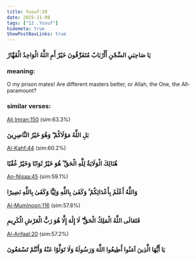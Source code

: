 ```yaml
---
title: Yusuf:39
date: 2015-11-08
tags: ["12 .Yusuf"]
hidemeta: true 
ShowPostNavLinks: true 
---
```

### يَا صَاحِبَيِ السِّجْنِ أَأَرْبَابٌ مُتَفَرِّقُونَ خَيْرٌ أَمِ اللَّهُ الْوَاحِدُ الْقَهَّارُ
### meaning: 
O my prison mates! Are different masters better, or Allah, the One, the All-paramount?
### similar verses: 

[Ali Imran:150](/3/150) (sim:63.3%)

### بَلِ اللَّهُ مَوْلَاكُمْ ۖ وَهُوَ خَيْرُ النَّاصِرِينَ

[Al-Kahf:44](/18/44) (sim:60.2%)

### هُنَالِكَ الْوَلَايَةُ لِلَّهِ الْحَقِّ ۚ هُوَ خَيْرٌ ثَوَابًا وَخَيْرٌ عُقْبًا

[An-Nisaa:45](/4/45) (sim:59.1%)

### وَاللَّهُ أَعْلَمُ بِأَعْدَائِكُمْ ۚ وَكَفَىٰ بِاللَّهِ وَلِيًّا وَكَفَىٰ بِاللَّهِ نَصِيرًا

[Al-Muminoon:116](/23/116) (sim:57.8%)

### فَتَعَالَى اللَّهُ الْمَلِكُ الْحَقُّ ۖ لَا إِلَٰهَ إِلَّا هُوَ رَبُّ الْعَرْشِ الْكَرِيمِ

[Al-Anfaal:20](/8/20) (sim:57.2%)

### يَا أَيُّهَا الَّذِينَ آمَنُوا أَطِيعُوا اللَّهَ وَرَسُولَهُ وَلَا تَوَلَّوْا عَنْهُ وَأَنْتُمْ تَسْمَعُونَ
